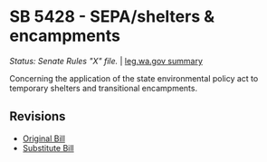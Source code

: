 # SB 5428 - SEPA/shelters & encampments
*Status: Senate Rules "X" file.* | [leg.wa.gov summary](https://app.leg.wa.gov/billsummary?BillNumber=5428&Year=2021)

Concerning the application of the state environmental policy act to temporary shelters and transitional encampments.

## Revisions
* [Original Bill](1/)
* [Substitute Bill](S/)